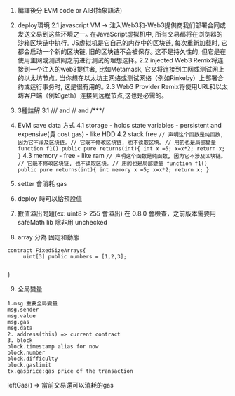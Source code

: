 1. 編譯後分 EVM code or AIB(抽象語法)

2. deploy環境 
   2.1 javascript VM
       -> 注入Web3和-Web3提供商我们部署合同或发送交易到这些环境之一｡
        在JavaScript虚拟机中, 所有交易都将在浏览器的沙箱区块链中执行｡ JS虚拟机是它自己的内存中的区块链,
        每次重新加载时, 它都会启动一个新的区块链, 旧的区块链不会被保存｡
        这不是持久性的, 但它是在使用主网或测试网之前进行测试的理想选择｡
   2.2 injected Web3
        Remix将连接到一个注入的web3提供者, 比如Metamask,
        它又将连接到主网或测试网上的以太坊节点｡
        当你想在以太坊主网络或测试网络（例如Rinkeby）上部署合约或运行事务时, 这是很有用的｡
   2.3 Web3 Provider 
        Remix将使用URL和以太坊客户端（例如geth）连接到远程节点,这也是必需的｡

3. 3種註解 
     3.1 /// and // and /***/

4. EVM save data 方式
     4.1 storage
         - holds state variables
         - persistent and expensive(貴 cost gas)
         - like HDD
     4.2 stack 
     free
          ```
          // 声明这个函数是纯函数, 因为它不涉及区块链｡
          // 它既不修改区块链, 也不读取区块｡
          // 用的也是局部變量
          function f1() public pure returns(int){
               int x =5;
               x=x*2;
               return x;
          }
          ```
     4.3 memory
          - free
          - like ram
           ```
          // 声明这个函数是纯函数, 因为它不涉及区块链｡
          // 它既不修改区块链, 也不读取区块｡
          // 用的也是局部變量
          function f1() public pure returns(int){
               int memory x =5;
               x=x*2;
               return x;
          }
          ```
5. setter 會消耗 gas
6. deploy 時可以給預設值
7. 數值溢出問題(ex: uint8 > 255 會溢出) 在 0.8.0 會檢查，之前版本需要用 safeMath lib
     除非用 unchecked

8. array 分為 固定和動態
```
contract FixedSizeArrays{
     uint[3] public numbers = [1,2,3];


}
```
9. 全局變量
```
1.msg 重要全局變量
msg.sender
msg.value
msg.gas
msg.data
2. address(this) => current contract
3. block
block.timestamp alias for now
block.number
block.difficulty
block.gaslimit
tx.gasprice:gas price of the transaction

```

leftGas() => 當前交易還可以消耗的gas